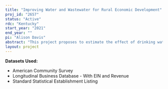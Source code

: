 ```yaml
---
title: "Improving Water and Wastewater for Rural Economic Development"
proj_id: "2657"
status: "Active"
rdc: "Kentucky"
start_year: "2021"
end_year: ""
pi: "Alison Davis"
abstract: "This project proposes to estimate the effect of drinking water and water pollution violations on population flows and economic development. The advancing age of much of the U.S. water infrastructure as well as the population loss and shrinking tax base of many cities and rural communities make this a pressing issue requiring investigation. To study this question, we will link public water violation data from the Environmental Protection Agency with restricted-use Census data from the Longitudinal Business Database, County Business Patterns Business Register, and the American Community Survey from 2005-2019. Our estimates regarding changing location decisions of residents and businesses will also aid in properly modeling changing population dynamics of rural and micropolitan areas. To analyze firm location decisions and population shifts, we will use a count model such as a double-hurdle model as well as spatial equilibrium model where firms maximize profits and individuals maximize utility. We will analyze all counties and/or Census tracts in the US, but we will also perform sub-analysis by NAICS industry codes as well as urban rural divides as permitted by necessary disclosure avoidance."
layout: project
---
```


**Datasets Used:**

  - American Community Survey 
  - Longitudinal Business Database - With EIN and Revenue 
  - Standard Statistical Establishment Listing 

